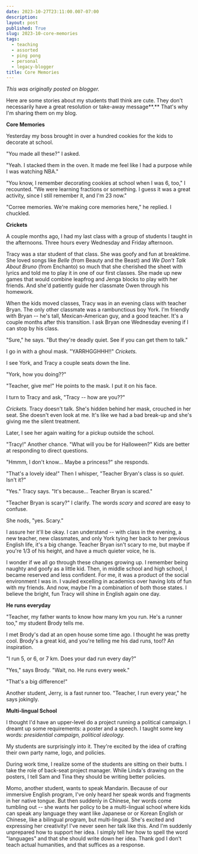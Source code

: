 ```yaml
---
date: 2023-10-27T23:11:00.007-07:00
description: 
layout: post
published: True
slug: 2023-10-core-memories
tags:
  - teaching
  - assorted
  - ping pong
  - personal
  - legacy-blogger
title: Core Memories
---
```


*This was originally posted on blogger.*

Here are some stories about my students thatI think are cute. They don't necessarily have a great resolution or take-away message**.** That's why I'm sharing them on my blog.

**Core Memories**

Yesterday my boss brought in over a hundred cookies for the kids to decorate at school.

"You made all these?" I asked.

"Yeah. I stacked them in the oven. It made me feel like I had a purpose while I was watching NBA."

"You know, I remember decorating cookies at school when I was 6, too," I recounted. "We were learning fractions or something. I guess it was a great activity, since I still remember it, and I'm 23 now."

"Corree memories. We're making core memories here," he replied. I chuckled.

**Crickets**

A couple months ago, I had my last class with a group of students I taught in the afternoons. Three hours every Wednesday and Friday afternoon.  


Tracy was a star student of that class. She was goofy and fun at breaktime. She loved songs like *Belle* (from Beauty and the Beast) and *We Don't Talk About Bruno* (from Enchanto) so much that she cherished the sheet with lyrics and told me to play it in one of our first classes. She made up new games that would combine leapfrog and Jenga blocks to play with her friends. And she'd patiently guide her classmate Owen through his homework.  


When the kids moved classes, Tracy was in an evening class with teacher Bryan. The only other classmate was a rambunctious boy York. I'm friendly with Bryan -- he's tall, Mexican-American guy, and a good teacher. It's a couple months after this transition. I ask Bryan one Wednesday evening if I can stop by his class.

"Sure," he says. "But they're deadly quiet. See if you can get them to talk."

I go in with a ghoul mask. "YARRHGGHHH!!" *Crickets.*

I see York, and Tracy a couple seats down the line.  


"York, how you doing??"

"Teacher, give me!" He points to the mask. I put it on his face.

I turn to Tracy and ask, "Tracy -- how are you??"

*Crickets.* Tracy doesn't talk. She's hidden behind her mask, crouched in her seat. She doesn't even look at me. It's like we had a bad break-up and she's giving me the silent treatment.

Later, I see her again waiting for a pickup outside the school.

"Tracy!" Another chance. "What will you be for Halloween?" Kids are better at responding to direct questions.

"Hmmm, I don't know... Maybe a princess?" she responds.  


"That's a lovely idea!" Then I whisper, "Teacher Bryan's class is so *quiet*. Isn't it?"

"Yes." Tracy says. "It's because... Teacher Bryan is scared."

"Teacher Bryan is scary?" I clarify. The words *scary* and *scared* are easy to confuse.

She nods, "yes. Scary."  


I assure her it'll be okay. I can understand -- with class in the evening, a new teacher, new classmates, and only York tying her back to her previous English life, it's a big change. Teacher Bryan isn't scary to me, but maybe if you're 1/3 of his height, and have a much quieter voice, he is.  


I wonder if we all go through these changes growing up. I remember being naughty and goofy as a little kid. Then, in middle school and high school, I became reserved and less confident. For me, it was a product of the social environment I was in. I vauled excelling in academics over having lots of fun with my friends. And now, maybe I'm a combination of both those states. I believe the bright, fun Tracy will shine in English again one day.  


**He runs everyday**

"Teacher, my father wants to know how many km you run. He's a runner too," my student Brody tells me.  


I met Brody's dad at an open house some time ago. I thought he was pretty cool. Brody's a great kid, and you're telling me his dad runs, too!? An inspiration.

"I run 5, or 6, or 7 km. Does your dad run every day?"

"Yes," says Brody. "Wait, no. He runs every week."

"That's a big difference!"

Another student, Jerry, is a fast runner too. "Teacher, I run every year," he says jokingly.

**Multi-lingual School**

I thought I'd have an upper-level do a project running a political campaign. I dreamt up some requirements: a poster and a speech. I taught some key words: *presidential campaign, political ideology.*  


My students are surprisingly into it. They're excited by the idea of crafting their own party name, logo, and policies.   


During work time, I realize some of the students are sitting on their butts. I take the role of back-seat project manager. While Linda's drawing on the posters, I tell Sam and Tina they should be writing better policies.

Momo, another student, wants to speak Mandarin. Because of our immersive English program, I've only heard her speak words and fragments in her native tongue. But then suddenly in Chinese, her words come tumbling out -- she wants her policy to be a multi-lingual school where kids can speak any language they want like Japanese or or Korean English or Chinese, like a bilingual program, but multi-lingual. She's excited and expressing her creativity! I've never seen her talk like this. And I'm suddenly unprepared how to support her idea. I simply tell her how to spell the word "languages" and that she should write down her idea. Thank god I don't teach actual humanities, and that suffices as a response.

